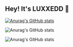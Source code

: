 ## Hey! It's LUXXEDD 👋

[![Anurag's GitHub stats](https://github-readme-stats.vercel.app/api?username=luxxedd)](https://github.com/luxxedd/github-readme-stats)

![Anurag's GitHub stats](https://github-readme-stats.vercel.app/api?username=luxxedd&show=reviews,discussions_started,discussions_answered,prs_merged,prs_merged_percentage)

![Anurag's GitHub stats](https://github-readme-stats.vercel.app/api?username=luxxedd&show_icons=true)
